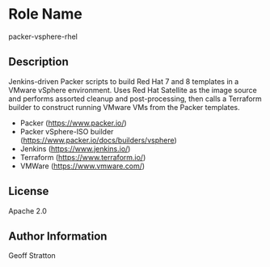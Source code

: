Role Name
=========
packer-vsphere-rhel

Description
---------------
Jenkins-driven Packer scripts to build Red Hat 7 and 8 templates in a VMware vSphere environment. Uses Red Hat Satellite as the image source and performs assorted cleanup and post-processing, then calls a Terraform builder to construct running VMware VMs from the Packer templates.

* Packer (https://www.packer.io/)
* Packer vSphere-ISO builder (https://www.packer.io/docs/builders/vsphere)
* Jenkins (https://www.jenkins.io/)
* Terraform (https://www.terraform.io/)
* VMWare (https://www.vmware.com/)

License
-------
Apache 2.0

Author Information
------------------
Geoff Stratton
